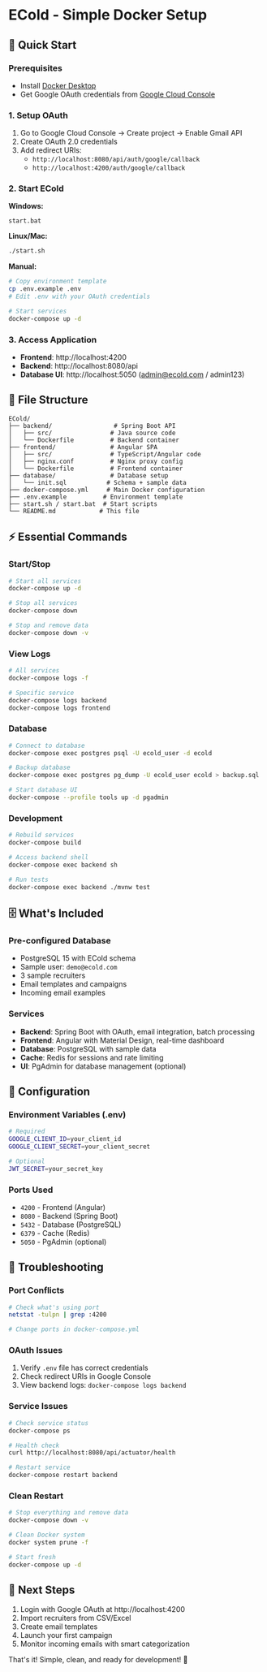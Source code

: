 # ECold - Simple Docker Setup

## 🚀 Quick Start

### Prerequisites
- Install [Docker Desktop](https://www.docker.com/products/docker-desktop/)
- Get Google OAuth credentials from [Google Cloud Console](https://console.cloud.google.com/)

### 1. Setup OAuth
1. Go to Google Cloud Console → Create project → Enable Gmail API
2. Create OAuth 2.0 credentials
3. Add redirect URIs:
   - `http://localhost:8080/api/auth/google/callback`
   - `http://localhost:4200/auth/google/callback`

### 2. Start ECold

**Windows:**
```batch
start.bat
```

**Linux/Mac:**
```bash
./start.sh
```

**Manual:**
```bash
# Copy environment template
cp .env.example .env
# Edit .env with your OAuth credentials

# Start services
docker-compose up -d
```

### 3. Access Application
- **Frontend**: http://localhost:4200
- **Backend**: http://localhost:8080/api
- **Database UI**: http://localhost:5050 (admin@ecold.com / admin123)

## 📁 File Structure

```
ECold/
├── backend/                 # Spring Boot API
│   ├── src/                # Java source code
│   └── Dockerfile          # Backend container
├── frontend/               # Angular SPA
│   ├── src/                # TypeScript/Angular code
│   ├── nginx.conf          # Nginx proxy config
│   └── Dockerfile          # Frontend container
├── database/               # Database setup
│   └── init.sql           # Schema + sample data
├── docker-compose.yml     # Main Docker configuration
├── .env.example          # Environment template
├── start.sh / start.bat  # Start scripts
└── README.md            # This file
```

## ⚡ Essential Commands

### Start/Stop
```bash
# Start all services
docker-compose up -d

# Stop all services  
docker-compose down

# Stop and remove data
docker-compose down -v
```

### View Logs
```bash
# All services
docker-compose logs -f

# Specific service
docker-compose logs backend
docker-compose logs frontend
```

### Database
```bash
# Connect to database
docker-compose exec postgres psql -U ecold_user -d ecold

# Backup database
docker-compose exec postgres pg_dump -U ecold_user ecold > backup.sql

# Start database UI
docker-compose --profile tools up -d pgadmin
```

### Development
```bash
# Rebuild services
docker-compose build

# Access backend shell
docker-compose exec backend sh

# Run tests
docker-compose exec backend ./mvnw test
```

## 🗄️ What's Included

### Pre-configured Database
- PostgreSQL 15 with ECold schema
- Sample user: `demo@ecold.com`
- 3 sample recruiters
- Email templates and campaigns
- Incoming email examples

### Services
- **Backend**: Spring Boot with OAuth, email integration, batch processing
- **Frontend**: Angular with Material Design, real-time dashboard
- **Database**: PostgreSQL with sample data
- **Cache**: Redis for sessions and rate limiting
- **UI**: PgAdmin for database management (optional)

## 🔧 Configuration

### Environment Variables (.env)
```bash
# Required
GOOGLE_CLIENT_ID=your_client_id
GOOGLE_CLIENT_SECRET=your_client_secret

# Optional
JWT_SECRET=your_secret_key
```

### Ports Used
- `4200` - Frontend (Angular)
- `8080` - Backend (Spring Boot)
- `5432` - Database (PostgreSQL) 
- `6379` - Cache (Redis)
- `5050` - PgAdmin (optional)

## 🐛 Troubleshooting

### Port Conflicts
```bash
# Check what's using port
netstat -tulpn | grep :4200

# Change ports in docker-compose.yml
```

### OAuth Issues
1. Verify `.env` file has correct credentials
2. Check redirect URIs in Google Console
3. View backend logs: `docker-compose logs backend`

### Service Issues
```bash
# Check service status
docker-compose ps

# Health check
curl http://localhost:8080/api/actuator/health

# Restart service
docker-compose restart backend
```

### Clean Restart
```bash
# Stop everything and remove data
docker-compose down -v

# Clean Docker system
docker system prune -f

# Start fresh
docker-compose up -d
```

## 🚀 Next Steps

1. Login with Google OAuth at http://localhost:4200
2. Import recruiters from CSV/Excel
3. Create email templates
4. Launch your first campaign
5. Monitor incoming emails with smart categorization

That's it! Simple, clean, and ready for development! 🎉